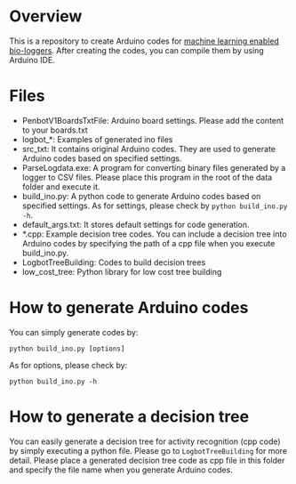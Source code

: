 # Overview
This is a repository to create Arduino codes for [machine learning enabled bio-loggers](https://www.nature.com/articles/s42003-020-01356-8). After creating the codes, you can compile them by using Arduino IDE. 

# Files
- PenbotV1BoardsTxtFile: Arduino board settings. Please add the content to your boards.txt
- logbot_*: Examples of generated ino files
- src_txt: It contains original Arduino codes. They are used to generate Arduino codes based on specified settings.
- ParseLogdata.exe: A program for converting binary files generated by a logger to CSV files. Please place this program in the root of the data folder and execute it.
- build_ino.py: A python code to generate Arduino codes based on specified settings. As for settings, please check by `python build_ino.py -h`. 
- default_args.txt: It stores default settings for code generation.
- *.cpp: Example decision tree codes. You can include a decision tree into Arduino codes by specifying the path of a cpp file when you execute build_ino.py. 
- LogbotTreeBuilding: Codes to build decision trees
- low_cost_tree: Python library for low cost tree building
# How to generate Arduino codes
You can simply generate codes by:

`python build_ino.py [options]`

As for options, please check by: 

`python build_ino.py -h` 

# How to generate a decision tree
You can easily generate a decision tree for activity recognition (cpp code) by simply executing a python file. Please go to `LogbotTreeBuilding` for more detail. Please place a generated decision tree code as cpp file in this folder and specify the file name when you generate Arduino codes.

